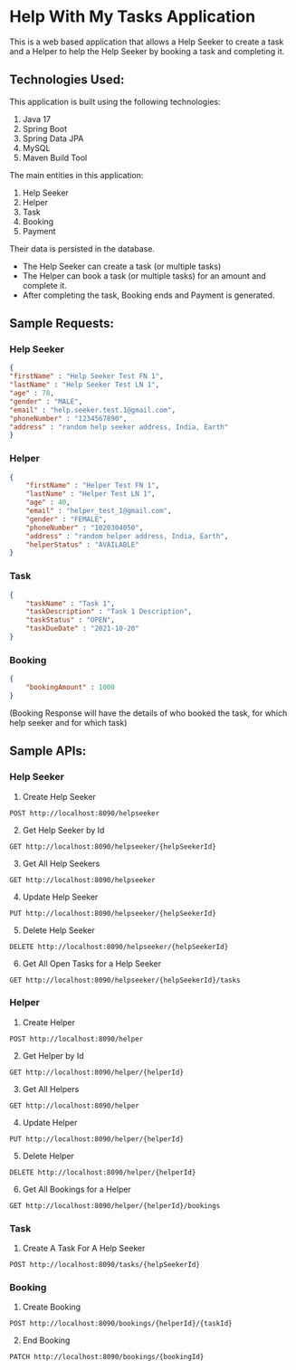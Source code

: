 # Help With My Tasks Application
This is a web based application that allows a Help Seeker to create a task and a Helper to help the Help Seeker by
booking a task and completing it.

## Technologies Used:
This application is built using the following technologies:
1. Java 17
2. Spring Boot
3. Spring Data JPA
4. MySQL
5. Maven Build Tool

The main entities in this application:
1. Help Seeker
2. Helper
3. Task
4. Booking
5. Payment

Their data is persisted in the database.

* The Help Seeker can create a task (or multiple tasks)
* The Helper can book a task (or multiple tasks) for an amount and complete it.
* After completing the task, Booking ends and Payment is generated.

## Sample Requests:
### Help Seeker
```json
{
"firstName" : "Help Seeker Test FN 1",
"lastName" : "Help Seeker Test LN 1",
"age" : 78,
"gender" : "MALE",
"email" : "help.seeker.test.1@gmail.com",
"phoneNumber" : "1234567890",
"address" : "random help seeker address, India, Earth"
}
```
### Helper
```json
{
    "firstName" : "Helper Test FN 1",
    "lastName" : "Helper Test LN 1",
    "age" : 40,
    "email" : "helper_test_1@gmail.com",
    "gender" : "FEMALE",
    "phoneNumber" : "1020304050",
    "address" : "random helper address, India, Earth",
    "helperStatus" : "AVAILABLE"
}
```
### Task
```json
{
    "taskName" : "Task 1",
    "taskDescription" : "Task 1 Description",
    "taskStatus" : "OPEN",
    "taskDueDate" : "2021-10-20"
}
```
### Booking
```json
{
    "bookingAmount" : 1000
}
```

(Booking Response will have the details of who booked the task, for which help seeker and for which task)

## Sample APIs:

### Help Seeker
1. Create Help Seeker
```http request
POST http://localhost:8090/helpseeker
```
2. Get Help Seeker by Id
```http request
GET http://localhost:8090/helpseeker/{helpSeekerId}
```
3. Get All Help Seekers
```http request
GET http://localhost:8090/helpseeker
```
4. Update Help Seeker
```http request
PUT http://localhost:8090/helpseeker/{helpSeekerId}
```
5. Delete Help Seeker
```http request
DELETE http://localhost:8090/helpseeker/{helpSeekerId}
```
6. Get All Open Tasks for a Help Seeker
```http request
GET http://localhost:8090/helpseeker/{helpSeekerId}/tasks
```

### Helper
1. Create Helper
```http request
POST http://localhost:8090/helper
```
2. Get Helper by Id
```http request
GET http://localhost:8090/helper/{helperId}
```
3. Get All Helpers
```http request
GET http://localhost:8090/helper
```
4. Update Helper
```http request
PUT http://localhost:8090/helper/{helperId}
```
5. Delete Helper
```http request
DELETE http://localhost:8090/helper/{helperId}
```
6. Get All Bookings for a Helper
```http request
GET http://localhost:8090/helper/{helperId}/bookings
```

### Task
1. Create A Task For A Help Seeker
```http request
POST http://localhost:8090/tasks/{helpSeekerId}
```

### Booking
1. Create Booking
```http request
POST http://localhost:8090/bookings/{helperId}/{taskId}
```
2. End Booking
```http request
PATCH http://localhost:8090/bookings/{bookingId}
```
